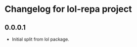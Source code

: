 Changelog for lol-repa project
================================

0.0.0.1
----
 * Initial split from lol package.
